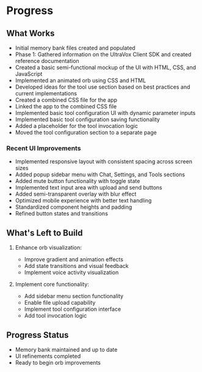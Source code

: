 # Progress

## What Works
- Initial memory bank files created and populated
- Phase 1: Gathered information on the UltraVox Client SDK and created reference documentation
- Created a basic semi-functional mockup of the UI with HTML, CSS, and JavaScript
- Implemented an animated orb using CSS and HTML
- Developed ideas for the tool use section based on best practices and current implementations
- Created a combined CSS file for the app
- Linked the app to the combined CSS file
- Implemented basic tool configuration UI with dynamic parameter inputs
- Implemented basic tool configuration saving functionality
- Added a placeholder for the tool invocation logic
- Moved the tool configuration section to a separate page

### Recent UI Improvements
- Implemented responsive layout with consistent spacing across screen sizes
- Added popup sidebar menu with Chat, Settings, and Tools sections
- Added mute button functionality with toggle state
- Implemented text input area with upload and send buttons
- Added semi-transparent overlay with blur effect
- Optimized mobile experience with better text handling
- Standardized component heights and padding
- Refined button states and transitions

## What's Left to Build
1. Enhance orb visualization:
   - Improve gradient and animation effects
   - Add state transitions and visual feedback
   - Implement voice activity visualization

2. Implement core functionality:
   - Add sidebar menu section functionality
   - Enable file upload capability
   - Implement tool configuration interface
   - Add tool invocation logic

## Progress Status
- Memory bank maintained and up to date
- UI refinements completed
- Ready to begin orb improvements
